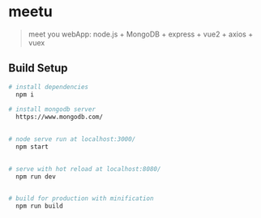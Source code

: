 # meetu

> meet you webApp:
> node.js + MongoDB + express + vue2 + axios + vuex

## Build Setup

``` bash
# install dependencies
  npm i
  
# install mongodb server
  https://www.mongodb.com/
  

# node serve run at localhost:3000/
  npm start
  

# serve with hot reload at localhost:8080/
  npm run dev
  

# build for production with minification
  npm run build
  

```
